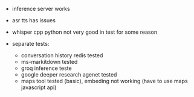 
- inference server works
- asr tts has issues
- whisper cpp python not very good in test for some reason

- separate tests:
    - conversation history redis tested
    - ms-markitdown tested
    - groq inference teste
    - google deeper research agenet tested
    - maps tool tested (basic), embeding not working (have to use maps javascript api)